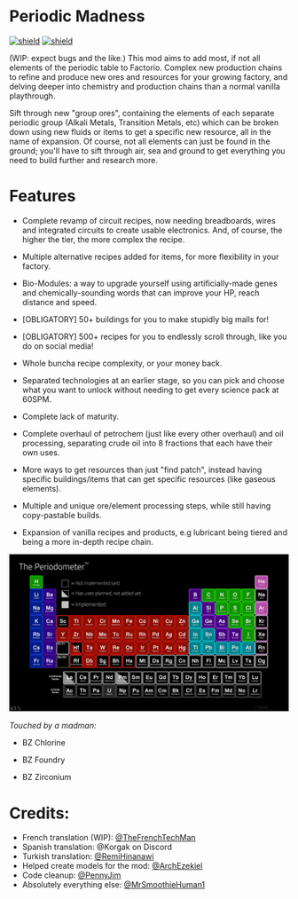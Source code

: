 # Periodic Madness
[![shield](https://img.shields.io/badge/Ko--fi-Donate%20-ff0000?logo=kofi&logoColor=ffffff)](https://ko-fi.com/blackatm38526)
[![shield](https://img.shields.io/badge/dynamic/json?color=orange&label=Factorio&query=downloads_count&suffix=%20downloads&url=https%3A%2F%2Fmods.factorio.com%2Fapi%2Fmods%2Fperiodic-madness)](https://mods.factorio.com/mod/periodic-madness)

(WIP: expect bugs and the like.)
This mod aims to add most, if not all elements of the periodic table to Factorio. Complex new production chains to refine and produce new ores and resources for your growing factory, and delving deeper into chemistry and production chains than a normal vanilla playthrough.

Sift through new "group ores", containing the elements of each separate periodic group (Alkali Metals, Transition Metals, etc) which can be broken down using new fluids or items to get a specific new resource, all in the name of expansion. Of course, not all elements can just be found in the ground; you'll have to sift through air, sea and ground to get everything you need to build further and research more.

# Features
* Complete revamp of circuit recipes, now needing breadboards, wires and integrated circuits to create usable electronics. And, of course, the higher the tier, the more complex the recipe.

* Multiple alternative recipes added for items, for more flexibility in your factory.

* Bio-Modules: a way to upgrade yourself using artificially-made genes and chemically-sounding words that can improve your HP, reach distance and speed.

* [OBLIGATORY] 50+ buildings for you to make stupidly big malls for!

* [OBLIGATORY] 500+ recipes for you to endlessly scroll through, like you do on social media!

* Whole buncha recipe complexity, or your money back.

* Separated technologies at an earlier stage, so you can pick and choose what you want to unlock without needing to get every science pack at 60SPM.

* Complete lack of maturity.

* Complete overhaul of petrochem (just like every other overhaul) and oil processing, separating crude oil into 8 fractions that each have their own uses.

* More ways to get resources than just "find patch", instead having specific buildings/items that can get specific resources (like gaseous elements).

* Multiple and unique ore/element processing steps, while still having copy-pastable builds.

* Expansion of vanilla recipes and products, e.g lubricant being tiered and being a more in-depth recipe chain.

![The Periodometer™](gallery/periodometer.png)

*Touched by a madman:*

* BZ Chlorine

* BZ Foundry

* BZ Zirconium


# Credits:
- French translation (WIP): [@TheFrenchTechMan](https://github.com/TheFrenchTechMan)
- Spanish translation: @Korgak on Discord
- Turkish translation: [@RemiHinanawi](https://github.com/RemiHinanawi)
- Helped create models for the mod: [@ArchEzekiel](https://github.com/ArchEzekiel)
- Code cleanup: [@PennyJim](https://github.com/PennyJim)
- Absolutely everything else: [@MrSmoothieHuman1](https://github.com/MrSmoothieHuman1)
